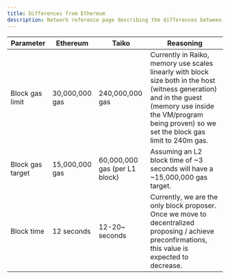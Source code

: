 ```yaml
---
title: Differences from Ethereum
description: Network reference page describing the differences between Taiko and Ethereum.
---
```


| Parameter        | Ethereum       | Taiko                         | Reasoning                                                                                                                                                                                                        |
| ---------------- | -------------- | ----------------------------- | ---------------------------------------------------------------------------------------------------------------------------------------------------------------------------------------------------------------- |
| Block gas limit  | 30,000,000 gas | 240,000,000 gas               | Currently in Raiko, memory use scales linearly with block size both in the host (witness generation) and in the guest (memory use inside the VM/program being proven) so we set the block gas limit to 240m gas. |
| Block gas target | 15,000,000 gas | 60,000,000 gas (per L1 block) | Assuming an L2 block time of ~3 seconds will have a ~15,000,000 gas target.                                                                                                                                      |
| Block time       | 12 seconds     | 12-20~ seconds                | Currently, we are the only block proposer. Once we move to decentralized proposing / achieve preconfirmations, this value is expected to decrease.                                                               |
